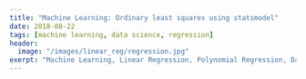 ```yaml
---
title: "Machine Learning: Ordinary least squares using statsmodel"
date: 2018-08-22
tags: [machine learning, data science, regression]
header:
  image: "/images/linear_reg/regression.jpg"
exerpt: "Machine Learning, Linear Regression, Polynomial Regression, Data Science"
---
```


